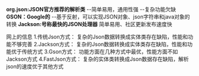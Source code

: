 **org.json:JSON官方推荐的解析类**
    --简单易用，通用性强
    --复杂功能欠缺
**GSON：Google的**
    --基于反射，可以实现JSON对象、json字符串和java对象的转换
**Jackson:号称最快的JSON处理器**
简单易用、社区更新发布速度快
 
 
 网上的信息
 1.传统Json方式：
    复杂的Json数据转换成实体类存在缺陷，性能和功能不够完善
 2.Jackson方式：
    复杂的Json数据转换成实体类存在缺陷，性能和功能优于传统方式
 3.Gson方式： 
    功能方面在几种方式中最优，性能方面不如Jackson方式
 4.FastJson方式：
    复杂的实体类转换成Json数据存在缺陷，解析json的速度优于其他方式